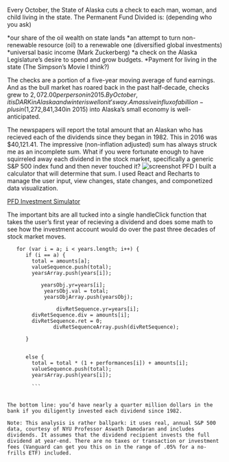 
Every October, the State of Alaska cuts a check to each man, woman, and child living in the state. The Permanent Fund Divided is: (depending who you ask)

*our share of the oil wealth on state lands
*an attempt to turn non-renewable resource (oil) to a renewable one (diversified global investments)
*universal basic income (Mark Zuckerberg)
*a check on the Alaska Legislature’s desire to spend and grow budgets.
*Payment for living in the state (The Simpson’s Movie I think?)

The checks are a portion of a five-year moving average of fund earnings. And as the bull market has roared back in the past half-decade, checks grew to $2,072.00 per person in 2015. By October, it is DARK in Alaska and winter is well on it’s way. A massive influx of a billion-plus in ($1,272,841,340in 2015) into Alaska’s small economy is well-anticipated.

The newspapers will report the total amount that an Alaskan who has recieved each of the dividends since they began in 1982. This in 2016 was $40,121.41. The impressive (non-inflation adjusted) sum has always struck me as an incomplete sum. What if you were fortunate enough to have squirreled away each dividend in the stock market, specifically a generic S&P 500 index fund and then never touched it?
![screenshot PFD](https://benmatheson.github.io/images/pfd1.png)
I built a calculator that will determine that sum. I used React and Recharts to manage the user input, view changes, state changes, and componetized data visualization.

[PFD Investment Simulator](https://benmatheson.github.io/PFD_invest_simulation/)

The important bits are all tucked into a single handleClick function that takes the user’s first year of recieving a dividend and does some math to see how the investment account would do over the past three decades of stock market moves.

```
   for (var i = a; i < years.length; i++) {
      if (i == a) {
        total = amounts[a];
        valueSequence.push(total);
        yearsArray.push(years[i]);
        
           yearsObj.yr=years[i];
			yearsObj.val = total;
			yearsObjArray.push(yearsObj);
        
                divRetSequence.yr=years[i];
        divRetSequence.div = amounts[i];
        divRetSequence.ret = 0;
               divRetSequenceArray.push(divRetSequence);
        
      } 
      
      
      else {
        total = total * (1 + performances[i]) + amounts[i];
        valueSequence.push(total);
        yearsArray.push(years[i]);
        
        ```
	
	
The bottom line: you’d have nearly a quarter million dollars in the bank if you diligently invested each dividend since 1982.

Note: This analysis is rather ballpark: it uses real, annual S&P 500 data, courtesy of NYU Professor Aswath Damodaran and includes dividends. It assumes that the dividend recipient invests the full dividend at year-end. There are no taxes or transaction or investment fees (Vanguard can get you this on in the range of .05% for a no-frills ETF) included.

